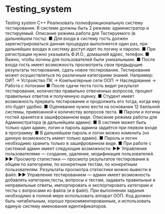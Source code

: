 # Testing_system
Testing system C++
Реализовать полнофункциональную систему тестирования.
В системе должны быть 2 режима: администратор и тестируемый.
Описание режима работа для Тестируемого (в дальнейшем гость):
■ Для входа в систему гость должен зарегистрироваться данная процедура выполняется один раз, при дальнейших входах в систему доступ идет по логину и паролю.
■ При регистрации нужно указывать Ф.И.О., домашний адрес, телефон.
■ Важно, чтобы логины для пользователей были уникальными.
■ После входа гость имеет возможность просмотреть свои предыдущие результаты тестирования, сдать новое тестирование.
Тестирование может осуществляться по различным категориям знаний. Например:
ОИТ  -> Устройство ПК
 -> Компьютерные сети
ООП  -> Наследование
 -> Работа с потоками
■ После сдачи теста гость видит результат тестирования, количество правильно отвеченных вопросов, процент правильных ответов и полученную оценку.
■ Студент имеет возможность прервать тестирование и продолжить его тогда, когда ему это будет удобно.
■ Оценивание нужно вести на основании 12 балльной системы, привязанной к количеству вопросов теста.
■ Пароли и логины гостей хранятся в зашифрованном виде.
Описание режима работы для Администратора (в дальнейшем админ):
■ В системе может быть только один админ, логин и пароль админа задаётся при первом входе в программу.
■ В дальнейшем пароль и логин можно изменить (но данную возможность имеет только админ).
■ Пароль и логин необходимо хранить только в зашифрованном виде.
■ При работе с системой админ имеет следующие возможности:
▶▶ Управление пользователями — создание, удаление, модификация пользователей.
▶▶ Просмотр статистики — просмотр результатов тестирования в общем по категориям, по конкретным тестам, по конкретным пользователям. Результаты просмотра статистики можно вывести в файл.
▶▶ Управление тестированием — админ имеет возможность добавлять категории,тесты, вопросы к тестам, задавать правильные и неправильные ответы, импортировать и экспортировать категории и тесты с вопросами из файла (и в файл).
При выполнении задания необходимо в полной мере использовать аппарат ООП. Код должен быть читабельным, хорошо прокомментированным, и использовать единую систему именования идентификаторов.

